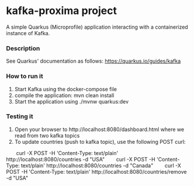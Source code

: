 # kafka-proxima project

A simple Quarkus (Microprofile) application interacting with a containerized instance of Kafka.

### Description

See Quarkus' documentation as follows: https://quarkus.io/guides/kafka

### How to run it 

1. Start Kafka using the docker-compose file
2. compile the application: mvn clean install
3. Start the application using ./mvnw quarkus:dev

### Testing it

1. Open your browser to http://localhost:8080/dashboard.html where we read from two kafka topics
2. To update countries (push to kafka topic), use the following POST curl:
 
&nbsp;&nbsp;&nbsp;&nbsp;&nbsp;&nbsp;&nbsp;curl -X POST -H 'Content-Type: text/plain' http://localhost:8080/countries -d "USA"
&nbsp;&nbsp;&nbsp;&nbsp;&nbsp;&nbsp;&nbsp;curl -X POST -H 'Content-Type: text/plain' http://localhost:8080/countries -d "Canada"
&nbsp;&nbsp;&nbsp;&nbsp;&nbsp;&nbsp;&nbsp;curl -X POST -H 'Content-Type: text/plain' http://localhost:8080/countries/remove -d "USA"
